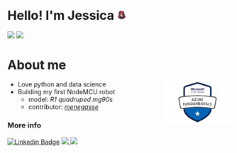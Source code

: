 <!--
**jclizar/jclizar** is a ✨ _special_ ✨ repository because its `README.md` (this file) appears on your GitHub profile.

Here are some ideas to get you started:

- 🔭 I’m currently working on ...
- 🌱 I’m currently learning ...
- 👯 I’m looking to collaborate on ...
- 🤔 I’m looking for help with ...
- 💬 Ask me about ...
- 📫 How to reach me: ...
- 😄 Pronouns: ...
- ⚡ Fun fact: ...
-->

<div>
<h1> Hello! I'm Jessica <img src="./img/jess.gif" width="4%"> </h1>
<img height="175em" src="https://github-readme-stats.vercel.app/api?username=jclizar&show_icons=true&theme=great-gatsby&include_all_commits=true&count_private=true&hide=issues"/>
<img height="175em" src="https://github-readme-stats.vercel.app/api/top-langs/?username=jclizar&layout=compact&langs_count=7&theme=great-gatsby"/>
</div>

<div width="100%">
<h1> About me</h1>
<img align="right" src="./img/microsoft-certified-azure-fundamentals2.png" width="30%">
</div>      

<!--- BSc Medical Physics 
- PhD  student
- IT undergraduate student-->
- Love python and data science
- Building my first NodeMCU robot
    - model: <em>R1 quadruped mg90s</em>
    - contributor: <a target="_blank" href="https://github.com/menegasse"><em>menegasse</em></a>


<h3> More info </h3>

[![Linkedin Badge](https://img.shields.io/badge/-LinkedIn-blue?style=flat-square&logo=Linkedin&logoColor=white&link=https://www.linkedin.com/in/jclizar/)](https://www.linkedin.com/in/jclizar/)
<a href="http://lattes.cnpq.br/7666845951657212">
<img src="https://img.shields.io/badge/-Lattes-orange?style=flat-square">
</a>
<a href="https://www.credly.com/badges/68cc247f-53a8-4433-a32b-acf0fccad32c/linked_in">
<img src="https://img.shields.io/badge/Microsoft-Badge-orange?style=flat-square">
</a>

<!--<a href="https://jclizar.github.io/">
<img src="https://img.shields.io/badge/ -CV-blue?style=flat-square">
</a>-->



